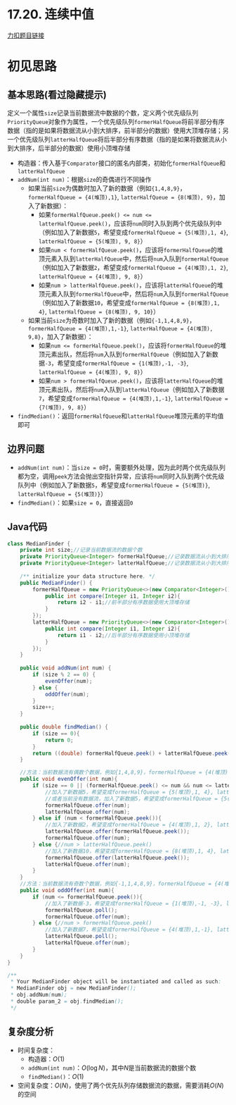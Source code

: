 # 17.20. 连续中值

[力扣题目链接](https://leetcode-cn.com/problems/continuous-median-lcci/)


# 初见思路

## 基本思路(看过隐藏提示)

定义一个属性`size`记录当前数据流中数据的个数，定义两个优先级队列`PriorityQueue`对象作为属性，一个优先级队列`formerHalfQueue`将前半部分有序数据（指的是如果将数据流从小到大排序，前半部分的数据）使用大顶堆存储；另一个优先级队列`latterHalfQueue`将后半部分有序数据（指的是如果将数据流从小到大排序，后半部分的数据）使用小顶堆存储

- 构造器：传入基于`Comparator`接口的匿名内部类，初始化`formerHalfQueue`和`latterHalfQueue`
- `addNum(int num)`：根据`size`的奇偶进行不同操作
	- 如果当前`size`为偶数时加入了新的数据（例如`{1,4,8,9}`，`formerHalfQueue = {4(堆顶),1}`, `latterHalfQueue = {8(堆顶), 9}`，加入了新数据）：
		- 如果`formerHalfQueue.peek() <= num <= latterHalfQueue.peek()`，应该将`num`同时入队到两个优先级队列中（例如加入了新数据`5`，希望变成`formerHalfQueue = {5(堆顶),1, 4}`, `latterHalfQueue = {5(堆顶), 9, 8}`）
		- 如果`num < formerHalfQueue.peek()`，应该将`formerHalfQueue`的堆顶元素入队到`latterHalfQueue`中，然后将`num`入队到`formerHalfQueue`（例如加入了新数据`2`，希望变成`formerHalfQueue = {4(堆顶),1, 2}`, `latterHalfQueue = {4(堆顶), 9, 8}`）
		- 如果`num > latterHalfQueue.peek()`，应该将`latterHalfQueue`的堆顶元素入队到`formerHalfQueue`中，然后将`num`入队到`formerHalfQueue`（例如加入了新数据`10`，希望变成`formerHalfQueue = {8(堆顶),1, 4}`, `latterHalfQueue = {8(堆顶), 9, 10}`）
	- 如果当前`size`为奇数时加入了新的数据（例如`{-1,1,4,8,9}`，`formerHalfQueue = {4(堆顶),1,-1}`, `latterHalfQueue = {4(堆顶), 9,8}`，加入了新数据）：
		- 如果`num <= formerHalfQueue.peek()`，应该将`formerHalfQueue`的堆顶元素出队，然后将`num`入队到`formerHalfQueue`（例如加入了新数据`-3`，希望变成`formerHalfQueue = {1(堆顶),-1, -3}`, `latterHalfQueue = {4(堆顶), 9, 8}`）
		- 如果`num > formerHalfQueue.peek()`，应该将`latterHalfQueue`的堆顶元素出队，然后将`num`入队到`latterHalfQueue`（例如加入了新数据`7`，希望变成`formerHalfQueue = {4(堆顶),1,-1}`, `latterHalfQueue = {7(堆顶), 9, 8}`）
- `findMedian()`：返回`formerHalfQueue`和`latterHalfQueue`堆顶元素的平均值即可

## 边界问题
- `addNum(int num)`：当`size = 0`时，需要额外处理，因为此时两个优先级队列都为空，调用`peek`方法会抛出空指针异常，应该将`num`同时入队到两个优先级队列中（例如加入了新数据`5`，希望变成`formerHalfQueue = {5(堆顶)}`, `latterHalfQueue = {5(堆顶)}`）
- `findMedian()`：如果`size = 0`，直接返回`0`

## Java代码
```java
class MedianFinder {
    private int size;//记录当前数据流的数据个数
    private PriorityQueue<Integer> formerHalfQueue;//记录数据流从小到大排序前半部分的数据
    private PriorityQueue<Integer> latterHalfQueue;//记录数据流从小到大排序后半部分的数据
    
    /** initialize your data structure here. */
    public MedianFinder() {
        formerHalfQueue = new PriorityQueue<>(new Comparator<Integer>(){
            public int compare(Integer i1, Integer i2){
                return i2 - i1;//前半部分有序数据使用大顶堆存储
            }
        });
        latterHalfQueue = new PriorityQueue<>(new Comparator<Integer>(){
            public int compare(Integer i1, Integer i2){
                return i1 - i2;//后半部分有序数据使用小顶堆存储
            }
        });
    }
    
    public void addNum(int num) {
        if (size % 2 == 0) {
            evenOffer(num);
        } else {
            oddOffer(num);
        }
        size++;
    }
    
    public double findMedian() {
        if (size == 0){
            return 0;
        }
        return ((double) formerHalfQueue.peek() + latterHalfQueue.peek()) / 2;
    }

    //方法：当前数据流有偶数个数据，例如{1,4,8,9}，formerHalfQueue = {4(堆顶),1}, latterHalfQueue = {8(堆顶), 9}，加入了新数据
    public void evenOffer(int num){
        if (size == 0 || (formerHalfQueue.peek() <= num && num <= latterHalfQueue.peek())){
            //加入了新数据5，希望变成formerHalfQueue = {5(堆顶),1, 4}, latterHalfQueue = {5(堆顶), 9, 8}
            //或者当前没有数据流，加入了新数据5，希望变成formerHalfQueue = {5(堆顶)}, latterHalfQueue = {5(堆顶)}
            formerHalfQueue.offer(num);
            latterHalfQueue.offer(num);
        } else if (num < formerHalfQueue.peek()){
            //加入了新数据2，希望变成formerHalfQueue = {4(堆顶),1, 2}, latterHalfQueue = {4(堆顶), 9, 8}
            latterHalfQueue.offer(formerHalfQueue.peek());
            formerHalfQueue.offer(num);
        } else {//num > latterHalfQueue.peek()
            //加入了新数据10，希望变成formerHalfQueue = {8(堆顶),1, 4}, latterHalfQueue = {8(堆顶), 9, 10}
            formerHalfQueue.offer(latterHalfQueue.peek());
            latterHalfQueue.offer(num);
        }
    }
    //方法：当前数据流有奇数个数据，例如{-1,1,4,8,9}，formerHalfQueue = {4(堆顶),1,-1}, latterHalfQueue = {4(堆顶), 9,8}，加入了新数据
    public void oddOffer(int num){
        if (num <= formerHalfQueue.peek()){
            //加入了新数据-3，希望变成formerHalfQueue = {1(堆顶),-1, -3}, latterHalfQueue = {4(堆顶), 9, 8}
            formerHalfQueue.poll();
            formerHalfQueue.offer(num);
        } else {//num > formerHalfQueue.peek()
            //加入了新数据7，希望变成formerHalfQueue = {4(堆顶),1,-1}, latterHalfQueue = {7(堆顶), 9, 8}
            latterHalfQueue.poll();
            latterHalfQueue.offer(num);
        }
    }
}

/**
 * Your MedianFinder object will be instantiated and called as such:
 * MedianFinder obj = new MedianFinder();
 * obj.addNum(num);
 * double param_2 = obj.findMedian();
 */
```

## 复杂度分析
- 时间复杂度：
	- 构造器：$O(1)$
	- `addNum(int num)`：$O(\log N)$，其中$N$是当前数据流的数据个数
	- `findMedian()`：$O(1)$
- 空间复杂度：$O(N)$，使用了两个优先队列存储数据流的数据，需要消耗$O(N)$的空间